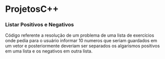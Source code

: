# ProjetosC++

### Listar Positivos e Negativos
Código referente a resolução de um problema de uma lista de exercícios onde pedia para o usuário informar 10 numeros que seriam guardados em um vetor e posteriormente deveriam ser separados os algarismos positivos em uma lista e os negativos em outra lista.
